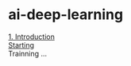 # ai-deep-learning
<a href="introduction.md">1. Introduction</a><br/>
<a href="starting.md">Starting</a><br/>
Trainning ...
